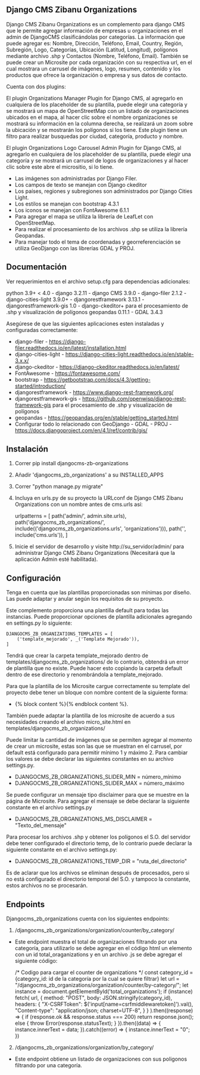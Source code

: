Django CMS Zibanu Organizations
-----------

Django CMS Zibanu Organizations es un complemento para django CMS que le permite agregar información de empresas u 
organizaciones en el admin de DjangoCMS clasificándolas por categorías. La información que puede agregar es: Nombre, 
Dirección, Teléfono, Email, Country, Región, Subregión, Logo, Categorías, Ubicación (Latitud, Longitud), polígonos
mediante archivo .shp y Contactos (Nombre, Teléfono, Email). También se puede crear un Microsite por cada organización 
con su respectiva url, en el cual mostrara un carrusel de imágenes, logo, resumen, contenido y los productos que ofrece 
la organización o empresa y sus datos de contacto.

Cuenta con dos plugins:

El plugin Organizations Manager Plugin for Django CMS, al agregarlo en cualquiera de los placeholder de su plantilla, 
puede elegir una categoría y se mostrará un mapa de OpenStreetMap con un listado de organizaciones ubicados en el 
mapa, al hacer clic sobre el nombre organizaciones se mostrará su información en la columna derecha, se realizará un 
zoom sobre la ubicación y se mostrarán los polígonos si los tiene. Este plugin tiene un filtro para realizar
busquedas por ciudad, categoría, producto y nombre.

El plugin Organizations Logo Carousel Admin Plugin for Django CMS, al agregarlo en cualquiera de los placeholder de su 
plantilla, puede elegir una categoría y se mostrará un carrusel de logos de organizaciones y al hacer clic sobre este
abre el micrositio, si lo tiene.

* Las imágenes son administradas por Django Filer. 
* Los campos de texto se manejan con Django ckeditor
* Los países, regiones y subregiones son administrados por Django Cities Light.
* Los estilos se manejan con bootstrap 4.3.1
* Los iconos se manejan con FontAwesome 6.1.1
* Para agregar el mapa se utiliza la librería de LeafLet con OpenStreetMap.
* Para realizar el procesamiento de los archivos .shp se utiliza la librería Geopandas.
* Para manejar todo el tema de coordenadas y georreferenciación se utiliza GeoDjango con las librerías GDAL y PROJ.


Documentación
-----------

Ver requerimientos en el archivo setup.cfg para dependencias adicionales:

python 3.9+ < 4.0 - django 3.2.11 - django CMS 3.9.0 - django-filer 2.1.2 - django-cities-light 3.9.0+ - 
djangorestframework 3.13.1 - djangorestframework-gis 1.0 - django-ckeditor+ 
para el procesamiento de .shp y visualización de polígonos geopandas 0.11.1 - GDAL 3.4.3


Asegúrese de que las siguientes aplicaciones esten instaladas y configuradas correctamente:
* django-filer - https://django-filer.readthedocs.io/en/latest/installation.html
* django-cities-light - https://django-cities-light.readthedocs.io/en/stable-3.x.x/
* django-ckeditor - https://django-ckeditor.readthedocs.io/en/latest/
* FontAwesome - https://fontawesome.com/
* bootstrap - https://getbootstrap.com/docs/4.3/getting-started/introduction/
* djangorestframework - https://www.django-rest-framework.org/
* djangorestframework-gis - https://github.com/openwisp/django-rest-framework-gis
para el procesamiento de .shp y visualización de polígonos
* geopandas - https://geopandas.org/en/stable/getting_started.html
* Configurar todo lo relacionado con GeoDjango - GDAL - PROJ - https://docs.djangoproject.com/en/4.1/ref/contrib/gis/

Instalación
-----------

1. Correr pip install djangocms-zb-organizations
2. Añadir 'djangocms_zb_organizations' a su INSTALLED_APPS
3. Correr "python manage.py migrate"
4. Incluya en urls.py de su proyecto la URLconf de Django CMS Zibanu Organizations con un nombre antes de cms.urls así:

    
    urlpatterns = [
       path('admin/', admin.site.urls),
       path('djangocms_zb_organizations/', include(('djangocms_zb_organizations.urls', 'organizations'))),
       path('', include('cms.urls')),
    ]

5. Inicie el servidor de desarrollo y visite http://su_servidor/admin/
    para administrar Django CMS Zibanu Organizations  (Necesitará que la aplicación Admin esté habilitada).


Configuración
------
Tenga en cuenta que las plantillas proporcionadas son mínimas por diseño. 
Las puede adaptar y anular según los requisitos de su proyecto.

Este complemento proporciona una plantilla default para todas las instancias. Puede proporcionar opciones de plantilla 
adicionales agregando en settings.py lo siguiente:

    DJANGOCMS_ZB_ORGANIZATIONS_TEMPLATES = [
        ('template_mejorado', _('Template Mejorado')),
    ]

Tendrá que crear la carpeta template_mejorado dentro de templates/djangocms_zb_organizations/ de lo contrario, 
obtendrá un error de plantilla que no existe. Puede hacer esto copiando la carpeta default dentro de ese directorio y 
renombrándola a template_mejorado.

Para que la plantilla de los Microsite cargue correctamente su template del proyecto debe tener un bloque con nombre
content de la siguiente forma: 
* {% block content %}{% endblock content %}.

También puede adaptar la plantilla de los microsite de acuerdo a sus necesidades creando el archivo micro_site.html en
templates/djangocms_zb_organizations/

Puede limitar la cantidad de imágenes que se permiten agregar al momento de crear un microsite, estas son las que se
muestran en el carrusel, por default está configurado para permitir mínimo 1 y máximo 2. Para cambiar los valores se
debe declarar las siguientes constantes en su archivo settings.py.
* DJANGOCMS_ZB_ORGANIZATIONS_SLIDER_MIN = número_mínimo
* DJANGOCMS_ZB_ORGANIZATIONS_SLIDER_MAX = número_máximo

Se puede configurar un mensaje tipo disclaimer para que se muestre en la página de Microsite. Para agregar el mensaje se
debe declarar la siguiente constante en el archivo settings.py
* DJANGOCMS_ZB_ORGANIZATIONS_MS_DISCLAIMER = "Texto_del_mensaje"

Para procesar los archivos .shp y obtener los polígonos el S.O. del servidor debe tener configurado el directorio temp,
de lo contrario puede declarar la siguiente constante en el archivo settings.py:
* DJANGOCMS_ZB_ORGANIZATIONS_TEMP_DIR = "ruta_del_directorio"

Es de aclarar que los archivos se eliminan después de procesados, pero si no está configurado el directorio temporal del
S.O. y tampoco la constante, estos archivos no se procesarán.

Endpoints
---------

Djangocms_zb_organizations cuenta con los siguientes endpoints:

1) /djangocms_zb_organizations/organization/counter/by_category/
* Este endpoint muestra el total de organizaciones filtrando por una categoría, para utilizarlo se debe agregar en el
código html un elemento con un id total_oraganizations y en un archivo .js se debe agregar el siguiente código:

       
    /* Codigo para cargar el counter de organizations */
       const category_id = {category_id: id de la categoría por la cual se quiere filtrar}
       let url = "/djangocms_zb_organizations/organization/counter/by-category/";
       let instance = document.getElementById('total_organizations');
       if (instance)
           fetch(
               url,
               {
                   method: "POST",
                   body: JSON.stringify(category_id),
                   headers: {
                       "X-CSRFToken": $('input[name=csrfmiddlewaretoken]').val(),
                       "Content-type": "application/json; charset=UTF-8",
                   }
               }
           ).then((response) => {
               if (response.ok && response.status === 200)
                   return response.json();
               else {
                   throw Error(response.statusText);
               }
           }).then((data) => {
               instance.innerText = data;
           }).catch((error) => {
               instance.innerText = "0";
           })

2) /djangocms_zb_organizations/organization/by_category/
* Este endpoint obtiene un listado de organizaciones con sus poligonos filtrando por una categoría.